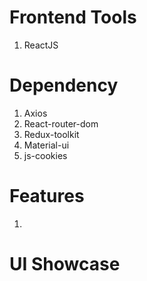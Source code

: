 # Frontend Tools
1. ReactJS

# Dependency
1. Axios
2. React-router-dom
3. Redux-toolkit
4. Material-ui
5. js-cookies

# Features
1. 

# UI Showcase
